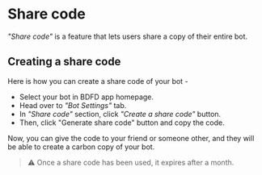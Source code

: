 # Share code
*"Share code"* is a feature that lets users share a copy of their entire bot.

## Creating a share code
Here is how you can create a share code of your bot -
- Select your bot in BDFD app homepage.
- Head over to *"Bot Settings"* tab.
- In *"Share code"* section, click *"Create a share code"* button.
- Then, click "Generate share code" button and copy the code.

Now, you can give the code to your friend or someone other, and they will be able to create a carbon copy of your bot.

> ⚠️ Once a share code has been used, it expires after a month.
